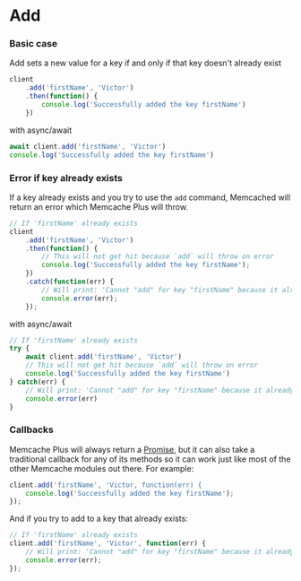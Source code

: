 # Add

### Basic case

Add sets a new value for a key if and only if that key doesn't already exist

```javascript
client
    .add('firstName', 'Victor')
    .then(function() {
        console.log('Successfully added the key firstName')
    })
```

with async/await

```javascript
await client.add('firstName', 'Victor')
console.log('Successfully added the key firstName')
```

### Error if key already exists

If a key already exists and you try to use the `add` command, Memcached will
return an error which Memcache Plus will throw.

```javascript
// If 'firstName' already exists
client
    .add('firstName', 'Victor')
    .then(function() {
        // This will not get hit because `add` will throw on error
        console.log('Successfully added the key firstName');
    })
    .catch(function(err) {
        // Will print: 'Cannot "add" for key "firstName" because it already exists'
        console.error(err);
    });
```

with async/await

```javascript
// If 'firstName' already exists
try {
    await client.add('firstName', 'Victor')
    // This will not get hit because `add` will throw on error
    console.log('Successfully added the key firstName')
} catch(err) {
    // Will print: 'Cannot "add" for key "firstName" because it already exists'
    console.error(err)
}
```

### Callbacks

Memcache Plus will always return a [Promise](https://www.promisejs.org), but it
can also take a traditional callback for any of its methods so it can work just
like most of the other Memcache modules out there. For example:

```javascript
client.add('firstName', 'Victor, function(err) {
    console.log('Successfully added the key firstName');
});
```

And if you try to add to a key that already exists:

```javascript
// If 'firstName' already exists
client.add('firstName', 'Victor', function(err) {
    // Will print: 'Cannot "add" for key "firstName" because it already exists'
    console.error(err);
});
```
